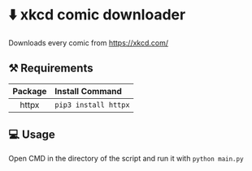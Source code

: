 # ⬇️ xkcd comic downloader
Downloads every comic from https://xkcd.com/

## ⚒️ Requirements
| Package | Install Command |
| :---: | :--- |
| httpx | `pip3 install httpx` |

## 💻 Usage
Open CMD in the directory of the script and run it with `python main.py`
